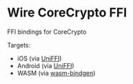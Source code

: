 # Wire CoreCrypto FFI

FFI bindings for CoreCrypto

Targets:

- iOS (via [UniFFI](https://github.com/mozilla/uniffi-rs))
- Android (via [UniFFI](https://github.com/mozilla/uniffi-rs))
- WASM (via [wasm-bindgen](https://github.com/rustwasm/wasm-bindgen))
